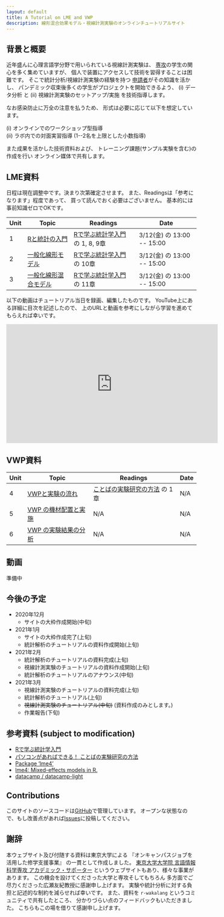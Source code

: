 ```yaml
---
layout: default
title: A Tutorial on LME and VWP
description: 線形混合効果モデル・視線計測実験のオンラインチュートリアルサイト
---
```


## 背景と概要

近年盛んに⼼理⾔語学分野で⽤いられている視線計測実験は、
[専攻](http://gamp.c.u-tokyo.ac.jp/)の学⽣の関⼼を多く集めていますが、
個⼈で装置にアクセスして技術を習得することは困難です。
そこで統計分析/視線計測実験の経験を持つ
[申請者](https://github.com/kishiyamat)がその知識を活かし、
パンデミック収束後多くの学⽣がプロジェクトを開始できるよう、
(i) データ分析 と
(ii) 視線計測実験のセットアップ/実施
を技術指導します。

なお感染防⽌に万全の注意を払うため、
形式は必要に応じて以下を想定しています。

(i) オンラインでのワークショップ型指導  
(ii) ラボ内での対⾯実習指導 (1--2名を上限とした⼩数指導)

また成果を活かした技術資料および、
トレーニング課題(サンプル実験を含む)の作成を⾏い
オンライン媒体で共有します。

<!--
150,000で50,000で4週と考えると12週分のコマになる。
1. 授業をする　
1. 動画として残す
1. ハンズオンは code camp
-->

## LME資料

日程は現在調整中です。決まり次第確定させます。
また、Readingsは「参考になります」程度であって、
買って読んでおく必要はございません。
基本的には事前知識ゼロでOKです。

| Unit | Topic                          | Readings                                  | Date                          |
|------|--------------------------------|-------------------------------------------|-------------------------------|
| 1    | [Rと統計の入門       ][day-1]  | [Rで学ぶ統計学入門][yellow] の 1, 8, 9章  |  3/12(金) の 13:00 -- 15:00   |
| 2    | [一般化線形モデル    ][day-2]  | [Rで学ぶ統計学入門][yellow] の 10章       |  3/12(金) の 13:00 -- 15:00   |
| 3    | [一般化線形混合モデル][day-3]  | [Rで学ぶ統計学入門][yellow] の 11章       |  3/12(金) の 13:00 -- 15:00   |

以下の動画はチュートリアル当日を録画、編集したものです。
YouTube上にある詳細に目次を記述したので、
上のURLと動画を参考にしながら学習を進めてもらえれば幸いです。

<center>
<iframe width="560" height="315" src="https://www.youtube.com/embed/cwS_SVy4ZaM" frameborder="0" allow="accelerometer; autoplay; clipboard-write; encrypted-media; gyroscope; picture-in-picture" allowfullscreen></iframe>
</center>

## VWP資料

| Unit | Topic                          | Readings                                  | Date  |
|------|--------------------------------|-------------------------------------------|-------|
| 4    | [VWPと実験の流れ ][day-4]      | [ことばの実験研究の方法][nakatani] の 1章 |  N/A  |
| 5    | [VWP の機材配置と実施][day-5]  | N/A                                       |  N/A  |
| 6    | [VWP の実験結果の分析][day-6]  | N/A                                       |  N/A  |

## 動画

準備中

## 今後の予定

* 2020年12月
  * サイトの大枠作成開始(中旬)
* 2021年1月
  * サイトの大枠作成完了(上旬)
  * 統計解析のチュートリアルの資料作成開始(上旬)
* 2021年2月
  * 統計解析のチュートリアルの資料完成(上旬)
  * 視線計測実験のチュートリアルの資料作成開始(上旬)
  * 統計解析のチュートリアルのアナウンス(中旬)
* 2021年3月
  * 視線計測実験のチュートリアルの資料完成(上旬)
  * 統計解析のチュートリアル(上旬)
  * ~~視線計測実験のチュートリアル(中旬)~~ (資料作成のみとします。)
  * 作業報告(下旬)

## 参考資料 (subject to modification)

- [Rで学ぶ統計学入門][yellow]
- [パソコンがあればできる！ ことばの実験研究の方法][nakatani]
- [Package ‘lme4’][lme_pdf]
- [lme4: Mixed-effects models in R.][lme]
- [datacamp / datacamp-light][dc]

## Contributions

このサイトのソースコードは[GitHub][home]で管理しています。
オープンな状態なので、もし改善点があれば[Issues][issues]に投稿してください。

[lme]: https://www.r-project.org/nosvn/pandoc/lme4.html
[lme_pdf]: https://cran.r-project.org/web/packages/lme4/lme4.pdf
[dc]: https://github.com/datacamp/datacamp-light
[home]: https://github.com/kishiyamat/tutorial-lme-vwp/tree/gh-pages
[issues]: https://github.com/kishiyamat/tutorial-lme-vwp/issues
[yellow]: http://www.tkd-pbl.com/book/b279683.html
[nakatani]: http://www.hituzi.co.jp/hituzibooks/ISBN978-4-89476-964-9.htm
[day-1]: ./1.html
[day-2]: ./2.html
[day-3]: ./3.html
[day-4]: ./4.html
[day-5]: ./5.html
[day-6]: ./6.html
[tonton]: http://tonton.amaneku.com/list.php?id=20210131034707_wvCq57

## 謝辞

本ウェブサイト及び付随する資料は東京大学による
『オンキャンパスジョブを活用した修学支援事業』
の一貫として作成しました。
[東京大学大学院 言語情報科学専攻 アカデミック・サポーター](http://ut-oncampusjob.chips.jp/)
というウェブサイトもあり、様々な事業があります。
この機会を設けてくださった大学と専攻そしてもちろん
多方面でご尽力くださった広瀬友紀教授に感謝申し上げます。
実験や統計分析に対する負担と記述的な制約を減らせれば幸いです。
また、資料を `r-wakalang` というコミュニティで共有したところ、
分かりづらい点のフィードバックもいただきました。
こちらもこの場を借りて感謝申し上げます。

<!---
### Misc.

Your Pages site will use the layout and styles from the Jekyll theme you have selected in your
[repository settings](https://github.com/kishiyamat/tutorial-lme-vwp/settings). 
The name of this theme is saved in the Jekyll `_config.yml` configuration file.

### Support or Contact

Having trouble with Pages? Check out our [documentation](https://docs.github.com/categories/github-pages-basics/) or [contact support](https://github.com/contact) and we’ll help you sort it out.
-->
